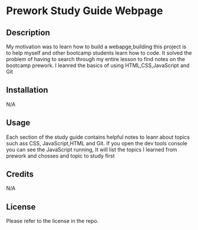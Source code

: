 # Prework Study Guide Webpage

## Description
My motivation was to learn how to build a webapge,building this project is to help myself and other bootcamp students learn how to code. It solved the problem of having to search through my entire lesson to find notes on the bootcamp prework. I leanred the basics of using HTML,CSS,JavaScript and Git

## Installation

N/A

## Usage

Each section of the study guide contains helpful notes to leanr about topics such ass CSS, JavaScript,HTML and Git. If you open the dev tools console you can see the JavaScript running, It will list the topics I learned from prework and chosses and topic to study first


## Credits
N/A

## License
Please refer to the license in the repo.

